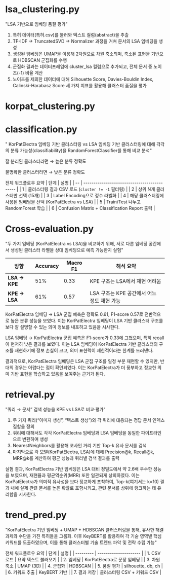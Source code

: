 # lsa_clustering.py
"LSA 기반으로 임베딩 품질 평가"
1. 특허 데이터(특허.csv)를 불러와 텍스트 컬럼(abstract)을 추출
2. TF-IDF → TruncatedSVD → Normalizer 과정을 거쳐 문서의 LSA 임베딩을 생성
3. 생성된 임베딩은 UMAP을 이용해 2차원으로 차원 축소되며, 축소된 표현을 기반으로 HDBSCAN 군집화를 수행
4. 군집화 결과는 데이터프레임에 cluster_lsa 컬럼으로 추가되고, 전체 문서 중 노이즈(-1) 비율 계산
5. 노이즈를 제외한 데이터에 대해 Silhouette Score, Davies-Bouldin Index, Calinski-Harabasz Score 세 가지 지표를 활용해 클러스터 품질을 평가

# korpat_clustering.py

# classification.py
" KorPatElectra 임베딩 기반 클러스터링 vs LSA 임베딩 기반 클러스터링에 대해 각각의 분류 가능성(classifiability)을 RandomForestClassifier를 통해 비교 분석"

잘 분리된 클러스터라면 → 높은 분류 정확도

불명확한 클러스터라면 → 낮은 분류 정확도

전체 워크플로우 요약
| 단계 | 설명                                           |
| -- | -------------------------------------------- |
| 1  | 클러스터링 결과 CSV 로드 (`cluster != -1` 필터링)        |
| 2  | 상위 N개 클러스터만 선택 (15개)                         |
| 3  | Label Encoding으로 정수 라벨화                      |
| 4  | 해당 클러스터링에 사용된 임베딩을 선택 (KorPatElectra vs LSA) |
| 5  | Train/Test 나누고 RandomForest 학습               |
| 6  | Confusion Matrix + Classification Report 출력  |

# Cross-evaluation.py
"두 가지 임베딩 (KorPatElectra vs LSA)을 비교하기 위해,
서로 다른 임베딩 공간에서 생성된 클러스터 라벨을 상대 임베딩으로 예측 가능한지 실험"

| 방향            | Accuracy | Macro F1 | 해석 요약                        |
| ------------- | -------- | -------- | ---------------------------- |
| **LSA → KPE** | 51%      | 0.33     | KPE 구조는 LSA에서 재현 어려움         |
| **KPE → LSA** | 61%      | 0.57     | LSA 구조는 KPE 공간에서 어느 정도 재현 가능 |

KorPatElectra 임베딩 → LSA 군집 예측은 정확도 0.61, F1-score 0.57로 전반적으로 높은 분류 성능을 보였다. 이는 KorPatElectra 임베딩이 LSA 기반 클러스터 구조를 보다 잘 설명할 수 있는 의미 정보를 내포하고 있음을 시사한다.

LSA 임베딩 → KorPatElectra 군집 예측은 F1-score가 0.33에 그쳤으며, 특히 recall이 현저히 낮은 결과를 보였다. 이는 LSA 임베딩이 KorPatElectra 기반 클러스터의 구조를 재현하기에 정보 손실이 크고, 의미 표현력이 제한적이라는 한계를 드러낸다.

결과적으로, KorPatElectra 임베딩은 LSA 군집 구조를 일정 부분 재현할 수 있지만, 반대의 경우는 어렵다는 점이 확인되었다. 이는 KorPatElectra가 더 풍부하고 정교한 의미 기반 표현을 학습하고 있음을 보여주는 근거가 된다.

# retrieval.py
"쿼리 → 문서” 검색 성능을 KPE vs LSA로 비교·평가"
1. 두 가지 쿼리(“이미지 생성”, “텍스트 생성”)와 각 쿼리에 대응되는 정답 문서 인덱스 집합을 정의
2. 쿼리에 대해서도 각각 KorPatElectra 임베딩과 LSA 임베딩을 동일한 파이프라인으로 변환하여 생성
3. NearestNeighbors를 활용해 코사인 거리 기반 Top-k 유사 문서를 검색
4. 마지막으로 각 모델(KorPatElectra, LSA)에 대해 Precision@k, Recall@k, MRR@k를 계산하여 평균 성능과 쿼리별 검색 결과를 출력

실험 결과, KorPatElectra 기반 임베딩은 LSA 대비 정밀도에서 약 2.6배 우수한 성능을 보였으며, 재현율과 평균역순위(MRR) 또한 일관되게 상회하였다. 이는 KorPatElectra가 의미적 유사성을 보다 정교하게 포착하여, Top-k(여기서는 k=10) 결과 내에 실제 관련 문서를 높은 확률로 포함시키고, 관련 문서를 상위에 랭크하는 데 유리함을 시사한다.


# trend_pred.py
"KorPatElectra 기반 임베딩 + UMAP + HDBSCAN 클러스터링을 통해, 유사한 해결 과제와 수단을 가진 특허들을 그룹화. 이후 KeyBERT를 활용하여 각 기술 영역별 핵심 키워드를 도출하였으며, 이를 통해 클러스터별 기술 트렌드 파악 및 전략 수립 가능"

전체 워크플로우 요약
| 단계        | 설명                    |
| --------- | --------------------- |
| 1. CSV 로드 | 요약 텍스트 불러오기           |
| 2. 임베딩    | KorPatElectra로 문장 임베딩 |
| 3. 차원 축소  | UMAP (3D)             |
| 4. 군집화    | HDBSCAN               |
| 5. 품질 평가  | silhouette, db, ch    |
| 6. 키워드 추출 | KeyBERT 기반            |
| 7. 결과 저장  | 클러스터링 CSV + 키워드 CSV   |
